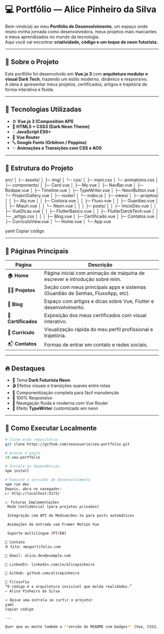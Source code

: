 # 💻 Portfólio — Alice Pinheiro da Silva

Bem-vindo(a) ao meu **Portfólio de Desenvolvimento**, um espaço onde reúno minha jornada como desenvolvedora, meus projetos mais marcantes e meus aprendizados no mundo da tecnologia.  
Aqui você vai encontrar **criatividade, código e um toque de neon futurista.**

---

## 🚀 Sobre o Projeto

Este portfólio foi desenvolvido em **Vue.js 3** com **arquitetura modular e visual Dark Tech**, trazendo um estilo moderno, dinâmico e responsivo.  
A ideia é apresentar meus projetos, certificados, artigos e trajetória de forma interativa e fluida.

---

## 🧠 Tecnologias Utilizadas

- ⚙️ **Vue.js 3 (Composition API)**
- 🎨 **HTML5 + CSS3 (Dark Neon Theme)**
- 💡 **JavaScript ES6+**
- 🧭 **Vue Router**
- 🔤 **Google Fonts (Orbitron / Poppins)**
- ✨ **Animações e Transições com CSS e AOS**

---

## 🧩 Estrutura do Projeto

src/
│
├─ assets/
│ ├─ img/
│ └─ css/
│ ├─ main.css
│ └─ animations.css
│
├─ components/
│ ├─ Card.vue
│ ├─ My.vue
│ ├─ NavBar.vue
│ ├─ Rodape.vue
│ ├─ Timeline.vue
│ ├─ TypeWriter.vue
│ ├─ NeonButton.vue
│ └─ ProjectGallery.vue
│
├─ router/
│ └─ index.js
│
├─ views/
│ ├─ projetos/
│ │ ├─ Aly.vue
│ │ ├─ Costura.vue
│ │ ├─ Fluxo.vue
│ │ ├─ Guardiao.vue
│ │ ├─ Miauh.vue
│ │ └─ Neon.vue
│ │
│ ├─ posts/
│ │ ├─ InicioDev.vue
│ │ ├─ VueDicas.vue
│ │ ├─ FlutterBasico.vue
│ │ ├─ FlutterDarckTech.vue
│ │ └─ _artigo.css
│ │
│ ├─ Blog.vue
│ ├─ Certificado.vue
│ ├─ Contatos.vue
│ ├─ CurriculoView.vue
│ └─ Home.vue
│
└─ App.vue

yaml
Copiar código

---

## 🌌 Páginas Principais

| Página | Descrição |
|--------|------------|
| 🏠 **Home** | Página inicial com animação de máquina de escrever e introdução sobre mim. |
| 🧑‍💻 **Projetos** | Seção com meus principais apps e sistemas (Guardião de Senhas, FluxoApp, etc). |
| 📰 **Blog** | Espaço com artigos e dicas sobre Vue, Flutter e desenvolvimento. |
| 📜 **Certificados** | Exposição dos meus certificados com visual interativo. |
| 💼 **Currículo** | Visualização rápida do meu perfil profissional e trajetória. |
| 📬 **Contatos** | Formas de entrar em contato e redes sociais. |

---

## 🔥 Destaques

- 🌈 Tema **Dark Futurista Neon**
- 🎬 Efeitos visuais e transições suaves entre rotas
- 🧱 Componentização completa para fácil manutenção
- 📱 100% Responsivo
- 🧭 Navegação fluida e moderna com Vue Router
- 🪩 Efeito **TypeWriter** customizado em neon

---

## 🧰 Como Executar Localmente

```bash
# Clone este repositório
git clone https://github.com/seuusuario/seu-portfolio.git

# Acesse a pasta
cd seu-portfolio

# Instale as dependências
npm install

# Execute o servidor de desenvolvimento
npm run dev
Depois, abra no navegador:
👉 http://localhost:5173/

📈 Futuras Implementações
 Modo Confidencial (para projetos privados)

 Integração com API de Medium/Dev.to para posts automáticos

 Animações de entrada com Framer Motion Vue

 Suporte multilíngue (PT/EN)

💬 Contato
🌐 Site: meuportifolio.com

📧 Email: alice.dev@example.com

💼 LinkedIn: linkedin.com/in/alicepinheiro

🐙 GitHub: github.com/alicepinheiro

🦾 Filosofia
“O código é a arquitetura invisível que molda realidades.”
— Alice Pinheiro da Silva

⭐ Deixe uma estrela se curtir o projeto!
yaml
Copiar código

---

Quer que eu monte também a **versão do README com badges** (Vue, CSS3, GitHub, Vite, etc.) e um **banner visual no topo** pra destacar o portfólio no GitHub? Fica bem profissional.






